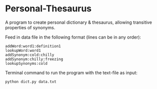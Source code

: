 # Personal-Thesaurus
A program to create personal dictionary &amp; thesaurus, allowing transitive properties of synonyms.

Feed in data file in the following format (lines can be in any order):
```
addWord:word1:definition1
lookupWord:word1
addSynonym:cold:chilly
addSynonym:chilly:freezing
lookupSynonyms:cold
```

Terminal command to run the program with the text-file as input:
```
python dict.py data.txt
```
